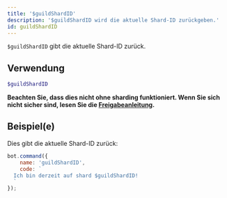 ```yaml
---
title: '$guildShardID'
description: '$guildShardID wird die aktuelle Shard-ID zurückgeben.'
id: guildShardID
---
```


`$guildShardID` gibt die aktuelle Shard-ID zurück.

## Verwendung

```php
$guildShardID
```

**Beachten Sie, dass dies nicht ohne sharding funktioniert. Wenn Sie sich nicht sicher sind, lesen Sie die [Freigabeanleitung](../../guides/client/6sharding.md).**

## Beispiel(e)

Dies gibt die aktuelle Shard-ID zurück:

```javascript
bot.command({
    name: 'guildShardID',
    code: `
  Ich bin derzeit auf shard $guildShardID!
  `
});
```
